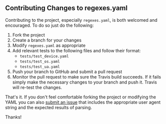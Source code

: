 Contributing Changes to regexes.yaml
------------------------------------

Contributing to the project, especially `regexes.yaml`, is both welcomed and encouraged. To do so just do the following:

1. Fork the project
2. Create a branch for your changes
3. Modify `regexes.yaml` as appropriate
4. Add relevant tests to the following files and follow their format:
	* `tests/test_device.yaml`
	* `tests/test_os.yaml`
	* `tests/test_ua.yaml`
5. Push your branch to GitHub and submit a pull request
6. Monitor the pull request to make sure the Travis build succeeds. If it fails simply make the necessary changes to your branch and push it. Travis will re-test the changes.

That's it. If you don't feel comfortable forking the project or modifying the YAML you can also [submit an issue](https://github.com/ua-parser/uap-core/issues) that includes the appropriate user agent string and the expected results of parsing.

Thanks!